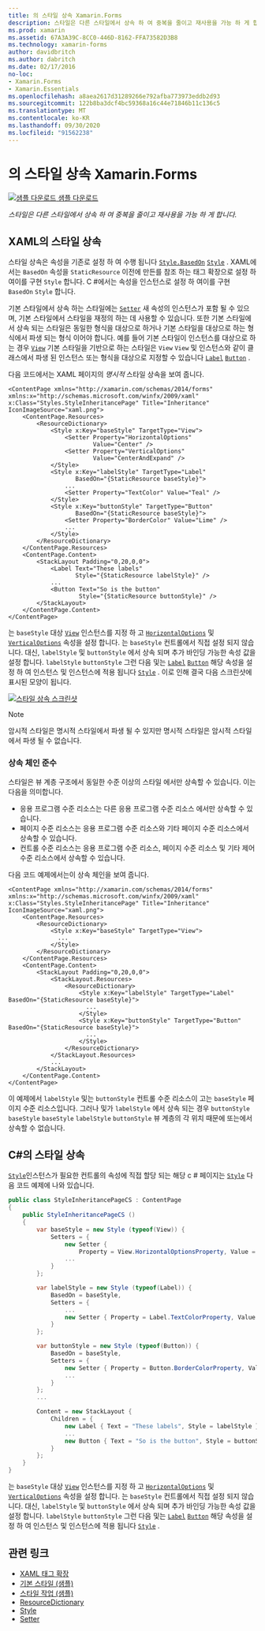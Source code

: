 ```yaml
---
title: 의 스타일 상속 Xamarin.Forms
description: 스타일은 다른 스타일에서 상속 하 여 중복을 줄이고 재사용을 가능 하 게 합니다. 이 문서에서는 응용 프로그램에서 스타일 상속을 수행 하는 방법을 설명 합니다 Xamarin.Forms .
ms.prod: xamarin
ms.assetid: 67A3A39C-8CC0-446D-8162-FFA73582D3B8
ms.technology: xamarin-forms
author: davidbritch
ms.author: dabritch
ms.date: 02/17/2016
no-loc:
- Xamarin.Forms
- Xamarin.Essentials
ms.openlocfilehash: a8aea2617d31289266e792afba773973eddb2d93
ms.sourcegitcommit: 122b8ba3dcf4bc59368a16c44e71846b11c136c5
ms.translationtype: MT
ms.contentlocale: ko-KR
ms.lasthandoff: 09/30/2020
ms.locfileid: "91562238"
---
```

# <a name="style-inheritance-in-no-locxamarinforms"></a>의 스타일 상속 Xamarin.Forms

[![샘플 다운로드](~/media/shared/download.png) 샘플 다운로드](https://docs.microsoft.com/samples/xamarin/xamarin-forms-samples/userinterface-styles-basicstyles)

_스타일은 다른 스타일에서 상속 하 여 중복을 줄이고 재사용을 가능 하 게 합니다._

## <a name="style-inheritance-in-xaml"></a>XAML의 스타일 상속

스타일 상속은 속성을 기존로 설정 하 여 수행 됩니다 [`Style.BasedOn`](xref:Xamarin.Forms.Style.BasedOn) [`Style`](xref:Xamarin.Forms.Style) . XAML에서는 `BasedOn` 속성을 `StaticResource` 이전에 만든를 참조 하는 태그 확장으로 설정 하 여이를 구현 `Style` 합니다. C #에서는 속성을 인스턴스로 설정 하 여이를 구현 `BasedOn` `Style` 합니다.

기본 스타일에서 상속 하는 스타일에는 [`Setter`](xref:Xamarin.Forms.Setter) 새 속성의 인스턴스가 포함 될 수 있으며, 기본 스타일에서 스타일을 재정의 하는 데 사용할 수 있습니다. 또한 기본 스타일에서 상속 되는 스타일은 동일한 형식을 대상으로 하거나 기본 스타일을 대상으로 하는 형식에서 파생 되는 형식 이어야 합니다. 예를 들어 기본 스타일이 인스턴스를 대상으로 하는 경우 [`View`](xref:Xamarin.Forms.View) 기본 스타일을 기반으로 하는 스타일은 `View` `View` 및 인스턴스와 같이 클래스에서 파생 된 인스턴스 또는 형식을 대상으로 지정할 수 있습니다 [`Label`](xref:Xamarin.Forms.Label) [`Button`](xref:Xamarin.Forms.Button) .

다음 코드에서는 XAML 페이지의 *명시적* 스타일 상속을 보여 줍니다.

```xaml
<ContentPage xmlns="http://xamarin.com/schemas/2014/forms" xmlns:x="http://schemas.microsoft.com/winfx/2009/xaml" x:Class="Styles.StyleInheritancePage" Title="Inheritance" IconImageSource="xaml.png">
    <ContentPage.Resources>
        <ResourceDictionary>
            <Style x:Key="baseStyle" TargetType="View">
                <Setter Property="HorizontalOptions"
                        Value="Center" />
                <Setter Property="VerticalOptions"
                        Value="CenterAndExpand" />
            </Style>
            <Style x:Key="labelStyle" TargetType="Label"
                   BasedOn="{StaticResource baseStyle}">
                ...
                <Setter Property="TextColor" Value="Teal" />
            </Style>
            <Style x:Key="buttonStyle" TargetType="Button"
                   BasedOn="{StaticResource baseStyle}">
                <Setter Property="BorderColor" Value="Lime" />
                ...
            </Style>
        </ResourceDictionary>
    </ContentPage.Resources>
    <ContentPage.Content>
        <StackLayout Padding="0,20,0,0">
            <Label Text="These labels"
                   Style="{StaticResource labelStyle}" />
            ...
            <Button Text="So is the button"
                    Style="{StaticResource buttonStyle}" />
        </StackLayout>
    </ContentPage.Content>
</ContentPage>
```

는 `baseStyle` 대상 [`View`](xref:Xamarin.Forms.View) 인스턴스를 지정 하 고 [`HorizontalOptions`](xref:Xamarin.Forms.View.HorizontalOptions) 및 [`VerticalOptions`](xref:Xamarin.Forms.View.VerticalOptions) 속성을 설정 합니다. 는 `baseStyle` 컨트롤에서 직접 설정 되지 않습니다. 대신, `labelStyle` 및 `buttonStyle` 에서 상속 되며 추가 바인딩 가능한 속성 값을 설정 합니다. `labelStyle` `buttonStyle` 그런 다음 및는 [`Label`](xref:Xamarin.Forms.Label) [`Button`](xref:Xamarin.Forms.Button) 해당 속성을 설정 하 여 인스턴스 및 인스턴스에 적용 됩니다 [`Style`](xref:Xamarin.Forms.NavigableElement.Style) . 이로 인해 결국 다음 스크린샷에 표시된 모양이 됩니다.

[![스타일 상속 스크린샷](inheritance-images/style-inheritance.png)](inheritance-images/style-inheritance-large.png#lightbox)

> [!NOTE]
> 암시적 스타일은 명시적 스타일에서 파생 될 수 있지만 명시적 스타일은 암시적 스타일에서 파생 될 수 없습니다.

### <a name="respecting-the-inheritance-chain"></a>상속 체인 준수

스타일은 뷰 계층 구조에서 동일한 수준 이상의 스타일 에서만 상속할 수 있습니다. 이는 다음을 의미합니다.

- 응용 프로그램 수준 리소스는 다른 응용 프로그램 수준 리소스 에서만 상속할 수 있습니다.
- 페이지 수준 리소스는 응용 프로그램 수준 리소스와 기타 페이지 수준 리소스에서 상속할 수 있습니다.
- 컨트롤 수준 리소스는 응용 프로그램 수준 리소스, 페이지 수준 리소스 및 기타 제어 수준 리소스에서 상속할 수 있습니다.

다음 코드 예제에서는이 상속 체인을 보여 줍니다.

```xaml
<ContentPage xmlns="http://xamarin.com/schemas/2014/forms" xmlns:x="http://schemas.microsoft.com/winfx/2009/xaml" x:Class="Styles.StyleInheritancePage" Title="Inheritance" IconImageSource="xaml.png">
    <ContentPage.Resources>
        <ResourceDictionary>
            <Style x:Key="baseStyle" TargetType="View">
              ...
            </Style>
        </ResourceDictionary>
    </ContentPage.Resources>
    <ContentPage.Content>
        <StackLayout Padding="0,20,0,0">
            <StackLayout.Resources>
                <ResourceDictionary>
                    <Style x:Key="labelStyle" TargetType="Label" BasedOn="{StaticResource baseStyle}">
                      ...
                    </Style>
                    <Style x:Key="buttonStyle" TargetType="Button" BasedOn="{StaticResource baseStyle}">
                      ...
                    </Style>
                </ResourceDictionary>
            </StackLayout.Resources>
            ...
        </StackLayout>
    </ContentPage.Content>
</ContentPage>
```

이 예제에서 `labelStyle` 및는 `buttonStyle` 컨트롤 수준 리소스이 고는 `baseStyle` 페이지 수준 리소스입니다. 그러나 및가 `labelStyle` 에서 상속 되는 경우 `buttonStyle` `baseStyle` `baseStyle` `labelStyle` `buttonStyle` 뷰 계층의 각 위치 때문에 또는에서 상속할 수 없습니다.

## <a name="style-inheritance-in-c35"></a>C&#35;의 스타일 상속

[`Style`](xref:Xamarin.Forms.Style)인스턴스가 필요한 컨트롤의 속성에 직접 할당 되는 해당 c # 페이지는 [`Style`](xref:Xamarin.Forms.NavigableElement.Style) 다음 코드 예제에 나와 있습니다.

```csharp
public class StyleInheritancePageCS : ContentPage
{
    public StyleInheritancePageCS ()
    {
        var baseStyle = new Style (typeof(View)) {
            Setters = {
                new Setter {
                    Property = View.HorizontalOptionsProperty, Value = LayoutOptions.Center    },
                ...
            }
        };

        var labelStyle = new Style (typeof(Label)) {
            BasedOn = baseStyle,
            Setters = {
                ...
                new Setter { Property = Label.TextColorProperty, Value = Color.Teal    }
            }
        };

        var buttonStyle = new Style (typeof(Button)) {
            BasedOn = baseStyle,
            Setters = {
                new Setter { Property = Button.BorderColorProperty, Value =    Color.Lime },
                ...
            }
        };
        ...

        Content = new StackLayout {
            Children = {
                new Label { Text = "These labels", Style = labelStyle },
                ...
                new Button { Text = "So is the button", Style = buttonStyle }
            }
        };
    }
}
```

는 `baseStyle` 대상 [`View`](xref:Xamarin.Forms.View) 인스턴스를 지정 하 고 [`HorizontalOptions`](xref:Xamarin.Forms.View.HorizontalOptions) 및 [`VerticalOptions`](xref:Xamarin.Forms.View.VerticalOptions) 속성을 설정 합니다. 는 `baseStyle` 컨트롤에서 직접 설정 되지 않습니다. 대신, `labelStyle` 및 `buttonStyle` 에서 상속 되며 추가 바인딩 가능한 속성 값을 설정 합니다. `labelStyle` `buttonStyle` 그런 다음 및는 [`Label`](xref:Xamarin.Forms.Label) [`Button`](xref:Xamarin.Forms.Button) 해당 속성을 설정 하 여 인스턴스 및 인스턴스에 적용 됩니다 [`Style`](xref:Xamarin.Forms.NavigableElement.Style) .

## <a name="related-links"></a>관련 링크

- [XAML 태그 확장](~/xamarin-forms/xaml/xaml-basics/xaml-markup-extensions.md)
- [기본 스타일 (샘플)](/samples/xamarin/xamarin-forms-samples/userinterface-styles-basicstyles)
- [스타일 작업 (샘플)](/samples/xamarin/xamarin-forms-samples/workingwithstyles)
- [ResourceDictionary](xref:Xamarin.Forms.ResourceDictionary)
- [Style](xref:Xamarin.Forms.Style)
- [Setter](xref:Xamarin.Forms.Setter)